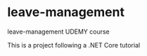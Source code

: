 # leave-management
leave-management UDEMY course

This is a project following a .NET Core tutorial 

